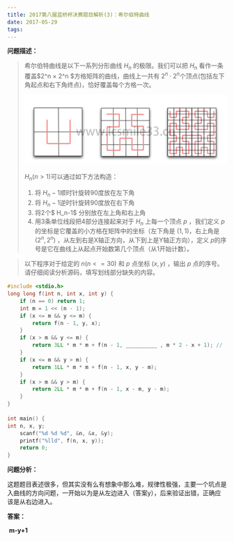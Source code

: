 ```yaml
---
title: 2017第八届蓝桥杯决赛题目解析(3)：希尔伯特曲线
date: 2017-05-29
tags: 
---
```


**问题描述：**

> 希尔伯特曲线是以下一系列分形曲线 $H_{n}$ 的极限。我们可以把 $H_n$ 看作一条覆盖$2^n × 2^n $方格矩阵的曲线，曲线上一共有 $2^n \cdot 2^n$个顶点(包括左下角起点和右下角终点)，恰好覆盖每个方格一次。
>
> ![](https://raw.githubusercontent.com/smilelc3/blog/main/images/2017第八届蓝桥杯决赛题目解析(3)希尔伯特曲线/1-1024x354.png)
>
> $H_n(n > 1)$可以通过如下方法构造：
>
> 1. 将 $H_n-1$顺时针旋转90度放在左下角
> 2. 将 $H_n-1$逆时针旋转90度放在右下角
> 3. 将2个$ H_n-1$ 分别放在左上角和右上角
> 4. 用3条单位线段把4部分连接起来对于 $H_n$ 上每一个顶点 $p$ ，我们定义 $p$ 的坐标是它覆盖的小方格在矩阵中的坐标（左下角是 $(1, 1)$，右上角是 $(2^n, 2^n)$ ，从左到右是X轴正方向，从下到上是Y轴正方向），定义 $p$的序号是它在曲线上从起点开始数第几个顶点（从1开始计数）。

> 以下程序对于给定的 $n(n <= 30)$ 和 $p$ 点坐标 $(x, y)$ ，输出 $p$ 点的序号。请仔细阅读分析源码，填写划线部分缺失的内容。

```c++
#include <stdio.h>
long long f(int n, int x, int y) {
    if (n == 0) return 1;
    int m = 1 << (n - 1);
    if (x <= m && y <= m) {
        return f(n - 1, y, x);
    }
    if (x > m && y <= m) {
        return 3LL * m * m + f(n - 1, __________ , m * 2 - x + 1); //  填空
    }
    if (x <= m && y > m) {
        return 1LL * m * m + f(n - 1, x, y - m);
    }
    if (x > m && y > m) {
        return 2LL * m * m + f(n - 1, x - m, y - m);
    }
}

int main() {
int n, x, y;
    scanf("%d %d %d", &n, &x, &y); 
    printf("%lld", f(n, x, y));
    return 0;
}
```

**问题分析：**

​这题题目表述很多，但其实没有么有想象中那么难，规律性极强，主要一个坑点是入曲线的方向问题，一开始以为是从左边进入（答案y），后来验证出错，正确应该是从右边进入。

**答案：**

​    **m-y+1**
